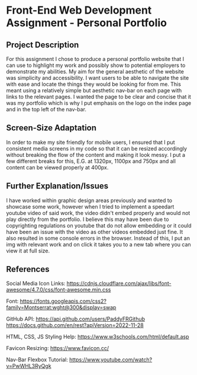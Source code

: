 # Front-End Web Development Assignment - Personal Portfolio

## Project Description
For this assignment I chose to produce a personal portfolio website that I can use to highlight my work and possibly show to potential employers to demonstrate my abilities. My aim for the general aesthetic of the website was simplicity and accessibility. I want users to be able to navigate the site with ease and locate the things they would be looking for from me. This meant using a relatively simple but aesthetic nav-bar on each page with links to the relevant pages. I wanted the page to be clear and concise that it was my portfolio which is why I put emphasis on the logo on the index page and in the top left of the nav-bar.

## Screen-Size Adaptation
In order to make my site friendly for mobile users, I ensured that I put consistent media screens in my code so that it can be resized accordingly without breaking the flow of the content and making it look messy. I put a few different breaks for this, E.G. at 1320px, 1100px and 750px and all content can be viewed properly at 400px.

## Further Explanation/Issues
I have worked within graphic design areas previously and wanted to showcase some work, however when I tried to implement a speedart youtube video of said work, the video didn't embed properly and would not play directly from the portfolio. I believe this may have been due to copyrighting regulations on youtube that do not allow embedding or it could have been an issue with the video as other videos embedded just fine. It also resulted in some console errors in the browser. Instead of this, I put an img with relevant work and on click it takes you to a new tab where you can view it at full size.

## References

Social Media Icon Links:
https://cdnjs.cloudflare.com/ajax/libs/font-awesome/4.7.0/css/font-awesome.min.css

Font:
https://fonts.googleapis.com/css2?family=Montserrat:wght@300&display=swap

GitHub API:
https://api.github.com/users/PaddyFRGithub
https://docs.github.com/en/rest?apiVersion=2022-11-28

HTML, CSS, JS Styling Help:
https://www.w3schools.com/html/default.asp

Favicon Resizing:
https://www.favicon.cc/

Nav-Bar Flexbox Tutorial:
https://www.youtube.com/watch?v=PwWHL3RyQgk 




